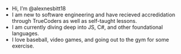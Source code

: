 - Hi, I’m @alexnesbitt18
- I am new to software engineering and have recieved accredidation through TrueCoders as well as self-taught lessons. 
- I am currently diving deep into JS, C#, and other foundational languages.
- I love baseball, video games, and going out to the gym for some exercise. 

<!---
alexnesbitt18/alexnesbitt18 is a ✨ special ✨ repository because its `README.md` (this file) appears on your GitHub profile.
You can click the Preview link to take a look at your changes.
--->
